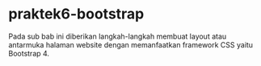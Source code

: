# praktek6-bootstrap
Pada sub bab ini diberikan langkah-langkah membuat layout atau antarmuka halaman website dengan memanfaatkan framework CSS yaitu Bootstrap 4.
